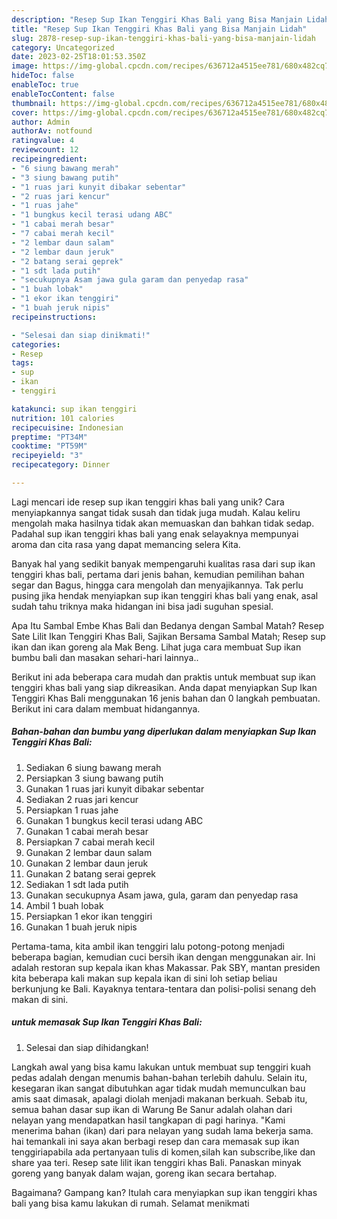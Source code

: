 ```yaml
---
description: "Resep Sup Ikan Tenggiri Khas Bali yang Bisa Manjain Lidah"
title: "Resep Sup Ikan Tenggiri Khas Bali yang Bisa Manjain Lidah"
slug: 2878-resep-sup-ikan-tenggiri-khas-bali-yang-bisa-manjain-lidah
category: Uncategorized
date: 2023-02-25T18:01:53.350Z
image: https://img-global.cpcdn.com/recipes/636712a4515ee781/680x482cq70/sup-ikan-tenggiri-khas-bali-foto-resep-utama.jpg
hideToc: false
enableToc: true
enableTocContent: false
thumbnail: https://img-global.cpcdn.com/recipes/636712a4515ee781/680x482cq70/sup-ikan-tenggiri-khas-bali-foto-resep-utama.jpg
cover: https://img-global.cpcdn.com/recipes/636712a4515ee781/680x482cq70/sup-ikan-tenggiri-khas-bali-foto-resep-utama.jpg
author: Admin
authorAv: notfound
ratingvalue: 4
reviewcount: 12
recipeingredient:
- "6 siung bawang merah"
- "3 siung bawang putih"
- "1 ruas jari kunyit dibakar sebentar"
- "2 ruas jari kencur"
- "1 ruas jahe"
- "1 bungkus kecil terasi udang ABC"
- "1 cabai merah besar"
- "7 cabai merah kecil"
- "2 lembar daun salam"
- "2 lembar daun jeruk"
- "2 batang serai geprek"
- "1 sdt lada putih"
- "secukupnya Asam jawa gula garam dan penyedap rasa"
- "1 buah lobak"
- "1 ekor ikan tenggiri"
- "1 buah jeruk nipis"
recipeinstructions:

- "Selesai dan siap dinikmati!"
categories:
- Resep
tags:
- sup
- ikan
- tenggiri

katakunci: sup ikan tenggiri 
nutrition: 101 calories
recipecuisine: Indonesian
preptime: "PT34M"
cooktime: "PT59M"
recipeyield: "3"
recipecategory: Dinner

---
```





Lagi mencari ide resep sup ikan tenggiri khas bali yang unik? Cara menyiapkannya sangat tidak susah dan tidak juga mudah. Kalau keliru mengolah maka hasilnya tidak akan memuaskan dan bahkan tidak sedap. Padahal sup ikan tenggiri khas bali yang enak selayaknya mempunyai aroma dan cita rasa yang dapat memancing selera Kita.





Banyak hal yang sedikit banyak mempengaruhi kualitas rasa dari sup ikan tenggiri khas bali, pertama dari jenis bahan, kemudian pemilihan bahan segar dan Bagus, hingga cara mengolah dan menyajikannya. Tak perlu pusing jika hendak menyiapkan sup ikan tenggiri khas bali yang enak,      asal sudah tahu triknya maka hidangan ini bisa jadi suguhan spesial.














Apa Itu Sambal Embe Khas Bali dan Bedanya dengan Sambal Matah? Resep Sate Lilit Ikan Tenggiri Khas Bali, Sajikan Bersama Sambal Matah; Resep sup ikan dan ikan goreng ala Mak Beng. Lihat juga cara membuat Sup ikan bumbu bali dan masakan sehari-hari lainnya..






Berikut ini ada beberapa cara mudah dan praktis untuk membuat sup ikan tenggiri khas bali yang siap dikreasikan. Anda dapat menyiapkan Sup Ikan Tenggiri Khas Bali menggunakan 16 jenis bahan dan 0 langkah pembuatan. Berikut ini cara dalam membuat hidangannya.

<!--inarticleads1-->

##### Bahan-bahan dan bumbu yang diperlukan dalam menyiapkan Sup Ikan Tenggiri Khas Bali:

1. Sediakan 6 siung bawang merah
1. Persiapkan 3 siung bawang putih
1. Gunakan 1 ruas jari kunyit dibakar sebentar
1. Sediakan 2 ruas jari kencur
1. Persiapkan 1 ruas jahe
1. Gunakan 1 bungkus kecil terasi udang ABC
1. Gunakan 1 cabai merah besar
1. Persiapkan 7 cabai merah kecil
1. Gunakan 2 lembar daun salam
1. Gunakan 2 lembar daun jeruk
1. Gunakan 2 batang serai geprek
1. Sediakan 1 sdt lada putih
1. Gunakan secukupnya Asam jawa, gula, garam dan penyedap rasa
1. Ambil 1 buah lobak
1. Persiapkan 1 ekor ikan tenggiri
1. Gunakan 1 buah jeruk nipis


Pertama-tama, kita ambil ikan tenggiri lalu potong-potong menjadi beberapa bagian, kemudian cuci bersih ikan dengan menggunakan air. Ini adalah restoran sup kepala ikan khas Makassar. Pak SBY, mantan presiden kita beberapa kali makan sup kepala ikan di sini loh setiap beliau berkunjung ke Bali. Kayaknya tentara-tentara dan polisi-polisi senang deh makan di sini. 

<!--inarticleads2-->

#####  untuk memasak Sup Ikan Tenggiri Khas Bali:


1. Selesai dan siap dihidangkan!

Langkah awal yang bisa kamu lakukan untuk membuat sup tenggiri kuah pedas adalah dengan menumis bahan-bahan terlebih dahulu. Selain itu, kesegaran ikan sangat dibutuhkan agar tidak mudah memunculkan bau amis saat dimasak, apalagi diolah menjadi makanan berkuah. Sebab itu, semua bahan dasar sup ikan di Warung Be Sanur adalah olahan dari nelayan yang mendapatkan hasil tangkapan di pagi harinya. &#34;Kami menerima bahan (ikan) dari para nelayan yang sudah lama bekerja sama. hai temankali ini saya akan berbagi resep dan cara memasak sup ikan tenggiriapabila ada pertanyaan tulis di komen,silah kan subscribe,like dan share yaa teri. Resep sate lilit ikan tenggiri khas Bali. Panaskan minyak goreng yang banyak dalam wajan, goreng ikan secara bertahap. 

Bagaimana? Gampang kan? Itulah cara menyiapkan sup ikan tenggiri khas bali yang bisa kamu lakukan di rumah. Selamat menikmati
